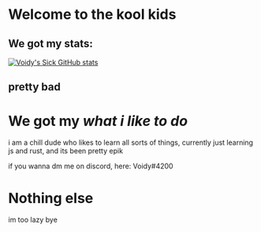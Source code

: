 # Welcome to the kool kids


## We got my stats:
[![Voidy's Sick GitHub stats](https://github-readme-stats.vercel.app/api?username=VoidyCD?theme=dark)](https://github.com/anuraghazra/github-readme-stats)

## pretty bad

# We got my *what i like to do*

i am a chill dude who likes to learn all sorts of things, currently just learning js and rust, and its been pretty epik

if you wanna dm me on discord, here: Voidy#4200

# Nothing else
im too lazy bye
